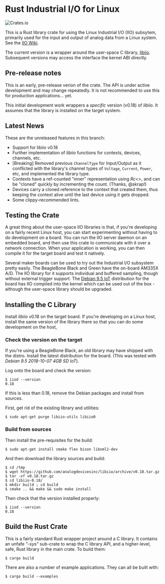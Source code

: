 # Rust Industrial I/O for Linux

![Crates.io](https://img.shields.io/crates/d/industrial-io)


This is a Rust library crate for using the Linux Industrial I/O (IIO) subsytem, primarily used for the input and output of analog data from a Linux system. See the [IIO Wiki](https://wiki.analog.com/software/linux/docs/iio/iio).

The current version is a wrapper around the user-space C library, [libiio](https://github.com/analogdevicesinc/libiio).  Subsequent versions may access the interface the kernel ABI directly.

## Pre-release notes

This is an early, pre-release verion of the crate. The API is under active development and may change repeatedly. It is not recommended to use this for production applications... yet.

This initial development work wrappers a _specific_ version (v0.18) of _libiio_. It assumes that the library is installed on the target system.

## Latest News

These are the unreleased features in this branch:

- Support for libiio v0.18
- Further implementation of _libiio_ functions for contexts, devices, channels, etc.
- [Breaking] Removed previous `ChannelType` for Input/Output as it conflicted with the library's channel types of `Voltage`, `Current`, `Power`, etc, and implemented the library type.
- Contexts have a ref-counted "inner" representation using _Rc<>_, and can be "cloned" quickly by incrementing the count. (Thanks, @skrap!)
 - Devices carry a cloned reference to the context that created them, thus keeping the context alive until the last device using it gets dropped.
 - Some clippy-recommended lints.

## Testing the Crate

A great thing about the user-space IIO libraries is that, if you're developing on a fairly recent Linux host, you can start experimenting without having to do development on a board. You can run the IIO server daemon on an embedded board, and then use this crate to communicate with it over a network connection. When your application is working, you can then compile it for the target board and test it natively.

Several maker boards can be used to try out the Industrial I/O subsystem pretty easily. The BeagleBone Black and Green have the on-board AM335X A/D. The IIO library for it supports individual and buffered sampling, though without external trigger support.  The [Debian 9.5 IoT](https://beagleboard.org/latest-images) distribution for the board has IIO compiled into the kernel which can be used out of the box - although the user-space library should be upgraded.

## Installing the C Library

Install _libiio_ v0.18 on the target board. If you're developing on a Linux host, install the same version of the library there so that you can do some development on the host,

### Check the version on the target

If you're using a BeagleBone Black, an old library may have shipped with the distro. Install the latest distribution for the board. (This was tested with _Debian 9.5 2018-10-07 4GB SD IoT_).

Log onto the board and check the version:

```
$ iiod --version
0.18
```

If this is less than 0.18, remove the Debian packages and install from sources.

First, get rid of the existing library and utilities:

```
$ sudo apt-get purge libiio-utils libiio0
```

### Build from sources

Then install the pre-requisites for the build:

```
$ sudo apt-get install cmake flex bison libxml2-dev
```

And then download the library sources and build:

```
$ cd /tmp
$ wget https://github.com/analogdevicesinc/libiio/archive/v0.18.tar.gz
$ tar -xf v0.18.tar.gz 
$ cd libiio-0.18/
$ mkdir build ; cd build
$ cmake .. && make && sudo make install
```

Then check that the version installed properly:

```
$ iiod --version
0.18
```

## Build the Rust Crate

This is a fairly standard Rust wrapper project around a C library. It contains an unfafe _"-sys"_ sub-crate to wrap the C library API, and a higher-level, safe, Rust library in the main crate. To build them:

```
$ cargo build
```

There are also a number of example applications. They can all be built with:

```
$ cargo build --examples
```
